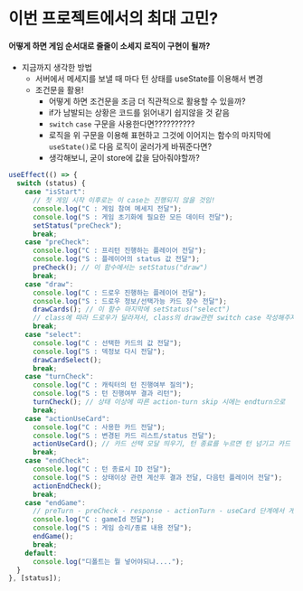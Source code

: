 # 이번 프로젝트에서의 최대 고민?

#### 어떻게 하면 게임 순서대로 줄줄이 소세지 로직이 구현이 될까?

- 지금까지 생각한 방법
  - 서버에서 메세지를 보낼 때 마다 턴 상태를 useState를 이용해서 변경
  - 조건문을 활용!
    - 어떻게 하면 조건문을 조금 더 직관적으로 활용할 수 있을까?
    - if가 남발되는 상황은 코드를 읽어내기 쉽지않을 것 같음
    - `switch` `case` 구문을 사용한다면??????????
    - 로직을 위 구문을 이용해 표현하고 그것에 이어지는 함수의 마지막에 `useState()`로 다음 로직이 굴러가게 바꿔준다면?
    - 생각해보니, 굳이 store에 값을 담아줘야할까?

```javascript
useEffect(() => {
  switch (status) {
    case "isStart":
      // 첫 게임 시작 이후로는 이 case는 진행되지 않을 것임!
      console.log("C : 게임 참여 메세지 전달");
      console.log("S : 게임 초기화에 필요한 모든 데이터 전달");
      setStatus("preCheck");
      break;
    case "preCheck":
      console.log("C : 프리턴 진행하는 플레이어 전달");
      console.log("S : 플레이어의 status 값 전달");
      preCheck(); // 이 함수에서는 setStatus("draw")
      break;
    case "draw":
      console.log("C : 드로우 진행하는 플레이어 전달");
      console.log("S : 드로우 정보/선택가능 카드 장수 전달");
      drawCards(); // 이 함수 마지막에 setStatus("select")
      // class에 따라 드로우가 달라져서, class의 draw관련 switch case 작성해주자
      break;
    case "select":
      console.log("C : 선택한 카드의 값 전달");
      console.log("S : 덱정보 다시 전달");
      drawCardSelect();
      break;
    case "turnCheck":
      console.log("C : 캐릭터의 턴 진행여부 질의");
      console.log("S : 턴 진행여부 결과 리턴");
      turnCheck(); // 상태 이상에 따른 action-turn skip 시에는 endturn으로
      break;
    case "actionUseCard":
      console.log("C : 사용한 카드 전달");
      console.log("S : 변경된 카드 리스트/status 전달");
      actionUseCard(); // 카드 선택 모달 띄우기, 턴 종료를 누르면 턴 넘기고 카드 활성화 꺼줘야겠따.
      break;
    case "endCheck":
      console.log("C : 턴 종료시 ID 전달");
      console.log("S : 상태이상 관련 계산후 결과 전달, 다음턴 플레이어 전달");
      actionEndCheck();
      break;
    case "endGame":
      // preTurn - preCheck - response - actionTurn - useCard 단계에서 게임오버 true시 연결되는 케이스
      console.log("C : gameId 전달");
      console.log("S : 게임 승리/종료 내용 전달");
      endGame();
      break;
    default:
      console.log("디폴트는 뭘 넣어야되냐....");
  }
}, [status]);
```
